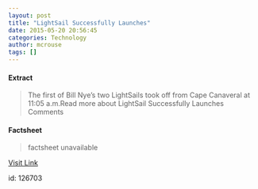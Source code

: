 ```yaml
---
layout: post
title: "LightSail Successfully Launches"
date: 2015-05-20 20:56:45
categories: Technology
author: mcrouse
tags: []
---
```



#### Extract
>The first of Bill Nye’s two LightSails took off from Cape Canaveral at 11:05 a.m.Read more about LightSail Successfully Launches Comments

#### Factsheet
>factsheet unavailable

[Visit Link](http://www.pddnet.com/news/2015/05/lightsail-successfully-launches)

id:  126703
